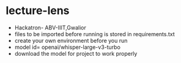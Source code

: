 # lecture-lens
- Hackatron- ABV-IIIT,Gwalior 
- files to be imported before running is stored in requirements.txt
- create your own environment before you run
- model id= openai/whisper-large-v3-turbo
- download the model for project to work properly
